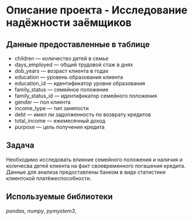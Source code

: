 # Описание проекта - Исследование надёжности заёмщиков


## Данные предоставленные в таблице

- children — количество детей в семье
- days_employed — общий трудовой стаж в днях
- dob_years — возраст клиента в годах
- education — уровень образования клиента
- education_id — идентификатор уровня образования
- family_status — семейное положение
- family_status_id — идентификатор семейного положения
- gender — пол клиента
- income_type — тип занятости
- debt — имел ли задолженность по возврату кредитов
- total_income — ежемесячный доход
- purpose — цель получения кредита

## Задача

Необходимо исследовать влияние семейного положения и наличия и количесва детей клиента на факт своевременного погашения кредита. Данные для анализа предоставлены банком в виде статистики клиентской платёжеспособности.


## Используемые библиотеки
*pandas*,
*numpy*,
*pymystem3*,
